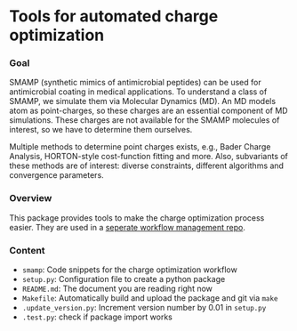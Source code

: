 # Tools for automated charge optimization

### Goal
SMAMP (synthetic mimics of antimicrobial peptides) can be used for antimicrobial coating in medical applications.
To understand a class of SMAMP, we simulate them via Molecular Dynamics (MD).
An MD models atom as point-charges, so these charges are an essential component of MD simulations.
These charges are not available for the SMAMP molecules of interest, so we have to determine them ourselves.

Multiple methods to determine point charges exists, e.g., Bader Charge Analysis, HORTON-style cost-function fitting and more.
Also, subvariants of these methods are of interest: diverse constraints, different algorithms and convergence parameters.

### Overview
This package provides tools to make the charge optimization process easier.
They are used in a [seperate workflow management repo](https://github.com/lukaselflein/charge_optimization_folderstructure).

### Content
* `smamp`: Code snippets for the charge optimization workflow
* `setup.py`: Configuration file to create a python package
* `README.md`: The document you are reading right now
* `Makefile`: Automatically build and upload the package and git via `make`
* `.update_version.py`: Increment version number by 0.01 in `setup.py`
* `.test.py`: check if package import works
